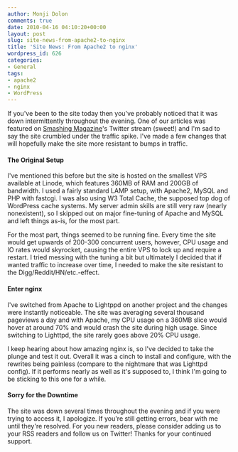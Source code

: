 ```yaml
---
author: Monji Dolon
comments: true
date: 2010-04-16 04:10:20+00:00
layout: post
slug: site-news-from-apache2-to-nginx
title: 'Site News: From Apache2 to nginx'
wordpress_id: 626
categories:
- General
tags:
- apache2
- nginx
- WordPress
---
```


If you've been to the site today then you've probably noticed that it was down intermittently throughout the evening.  One of our articles was featured on [Smashing Magazine](http://www.smashingmagazine.com/)'s Twitter stream (sweet!) and I'm sad to say the site crumbled under the traffic spike.  I've made a few changes that will hopefully make the site more resistant to bumps in traffic.



#### The Original Setup


I've mentioned this before but the site is hosted on the smallest VPS available at Linode, which features 360MB of RAM and 200GB of bandwidth.  I used a fairly standard LAMP setup, with Apache2, MySQL and PHP with fastcgi.  I was also using W3 Total Cache, the supposed top dog of WordPress cache systems.  My server admin skills are still very raw (nearly nonexistent), so I skipped out on major fine-tuning of Apache and MySQL and left things as-is, for the most part.

For the most part, things seemed to be running fine.  Every time the site would get upwards of 200-300 concurrent users, however, CPU usage and IO rates would skyrocket, causing the entire VPS to lock up and require a restart.  I tried messing with the tuning a bit but ultimately I decided that if wanted traffic to increase over time, I needed to make the site resistant to the Digg/Reddit/HN/etc.-effect.



#### Enter nginx


I've switched from Apache to Lightppd on another project and the changes were instantly noticeable.  The site was averaging several thousand pageviews a day and with Apache, my CPU usage on a 360MB slice would hover at around 70% and would crash the site during high usage.  Since switching to Lighttpd, the site rarely goes above 20% CPU usage.

I keep hearing about how amazing nginx is, so I've decided to take the plunge and test it out.  Overall it was a cinch to install and configure, with the rewrites being painless (compare to the nightmare that was Lighttpd config).  If it performs nearly as well as it's supposed to, I think I'm going to be sticking to this one for a while.



#### Sorry for the Downtime


The site was down several times throughout the evening and if you were trying to access it, I apologize.  If you're still getting errors, bear with me until they're resolved.  For you new readers, please consider adding us to your RSS readers and follow us on Twitter!  Thanks for your continued support.
